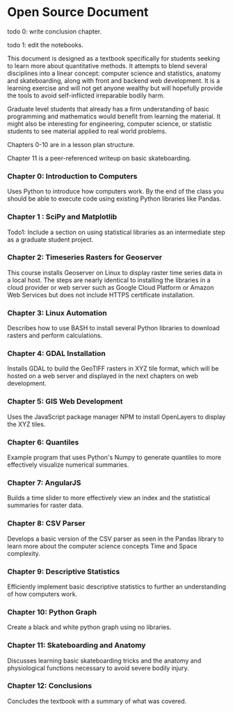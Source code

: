 # Open Source Document

todo 0: write conclusion chapter.

todo 1: edit the notebooks.

This document is designed as a textbook specifically for students seeking to learn more about quantitative methods. It attempts to blend several disciplines into a linear concept: computer science and statistics, anatomy and skateboarding, along with front and backend web development. It is a learning exercise and will not get anyone wealthy but will hopefully provide the tools to avoid self-inflicted irreparable bodily harm.

Graduate level students that already has a firm understanding of basic programming and mathematics would benefit from learning the material. It might also be interesting for engineering, computer science, or statistic students to see material applied to real world problems.

Chapters 0-10 are in a lesson plan structure.

Chapter 11 is a peer-referenced writeup on basic skateboarding.

### Chapter 0: Introduction to Computers
Uses Python to introduce how computers work. By the end of the class you should be able to execute code using existing Python libraries like Pandas.

### Chapter 1 : SciPy and Matplotlib
Todo1: Include a section on using statistical libraries as an intermediate step as a graduate student project.

### Chapter 2: Timeseries Rasters for Geoserver
This course installs Geoserver on Linux to display raster time series data in a local host. The steps are nearly identical to installing the libraries in a cloud provider or web server such as Google Cloud Platform or Amazon Web Services but does not include HTTPS certificate installation.

### Chapter 3: Linux Automation
Describes how to use BASH to install several Python libraries to download rasters and perform calculations.

### Chapter 4: GDAL Installation
Installs GDAL to build the GeoTIFF rasters in XYZ tile format, which will be hosted on a web server and displayed in the next chapters on web development.

### Chapter 5: GIS Web Development
Uses the JavaScript package manager NPM to install OpenLayers to display the XYZ tiles.

### Chapter 6: Quantiles
Example program that uses Python's Numpy to generate quantiles to more effectively visualize numerical summaries.

### Chapter 7: AngularJS
Builds a time slider to more effectively view an index and the statistical summaries for raster data.

### Chapter 8: CSV Parser
Develops a basic version of the CSV parser as seen in the Pandas library to learn more about the computer science concepts Time and Space complexity.

### Chapter 9: Descriptive Statistics
Efficiently implement basic descriptive statistics to further an understanding of how computers work.

### Chapter 10: Python Graph
Create a black and white python graph using no libraries.

### Chapter 11: Skateboarding and Anatomy
Discusses learning basic skateboarding tricks and the anatomy and physiological functions necessary to avoid severe bodily injury.

### Chapter 12: Conclusions
Concludes the textbook with a summary of what was covered.
